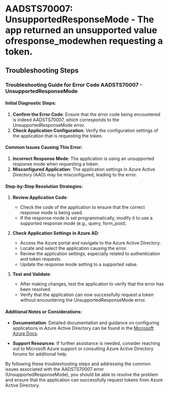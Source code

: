 
# AADSTS70007: UnsupportedResponseMode - The app returned an unsupported value ofresponse_modewhen requesting a token.


## Troubleshooting Steps
### Troubleshooting Guide for Error Code AADSTS70007 - UnsupportedResponseMode

#### Initial Diagnostic Steps:
1. **Confirm the Error Code**: Ensure that the error code being encountered is indeed AADSTS70007, which corresponds to the UnsupportedResponseMode error.
2. **Check Application Configuration**: Verify the configuration settings of the application that is requesting the token.

#### Common Issues Causing This Error:
1. **Incorrect Response Mode**: The application is using an unsupported response mode when requesting a token.
2. **Misconfigured Application**: The application settings in Azure Active Directory (AAD) may be misconfigured, leading to the error.

#### Step-by-Step Resolution Strategies:
1. **Review Application Code**:
   - Check the code of the application to ensure that the correct response mode is being used.
   - If the response mode is set programmatically, modify it to use a supported response mode (e.g., query, form_post).

2. **Check Application Settings in Azure AD**:
   - Access the Azure portal and navigate to the Azure Active Directory.
   - Locate and select the application causing the error.
   - Review the application settings, especially related to authentication and token requests.
   - Update the response mode setting to a supported value.

3. **Test and Validate**:
   - After making changes, test the application to verify that the error has been resolved.
   - Verify that the application can now successfully request a token without encountering the UnsupportedResponseMode error.

#### Additional Notes or Considerations:
- **Documentation**: Detailed documentation and guidance on configuring applications in Azure Active Directory can be found in the [Microsoft Azure Docs](https://docs.microsoft.com/en-us/azure/active-directory/).

- **Support Resources**: If further assistance is needed, consider reaching out to Microsoft Azure support or consulting Azure Active Directory forums for additional help.

By following these troubleshooting steps and addressing the common issues associated with the AADSTS70007 error (UnsupportedResponseMode), you should be able to resolve the problem and ensure that the application can successfully request tokens from Azure Active Directory.